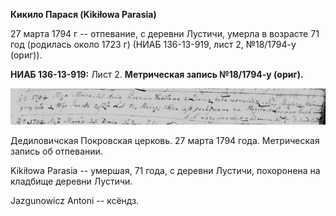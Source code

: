 **Кикило Парася (Kikiłowa Parasia)**

27 марта 1794 г -- отпевание, с деревни Лустичи, умерла в возрасте 71
год (родилась около 1723 г) (НИАБ 136-13-919, лист 2, №18/1794-у
(ориг)).

**НИАБ 136-13-919:** Лист 2. **Метрическая запись №18/1794-у (ориг).**

![](./media/448d4ddf757e3bc5164c55bb9df7f2d424d4b31c.png)

Дедиловичская Покровская церковь. 27 марта 1794 года. Метрическая запись
об отпевании.

Kikiłowa Parasia -- умершая, 71 года, с деревни Лустичи, похоронена на
кладбище деревни Лустичи.

Jazgunowicz Antoni -- ксёндз.

